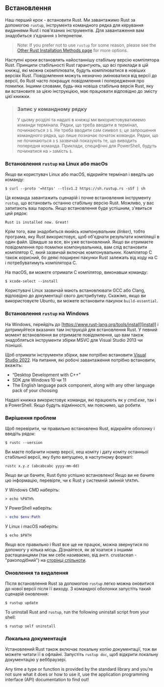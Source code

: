 ## Встановлення

Наш перший крок - встановити Rust. Ми завантажимо Rust за допомогою `rustup`, інструмента командного рядка для керування виданнями Rust і пов'язаних інструментів. Для завантаження вам знадобиться з'єднання з Інтернетом.

> Note: If you prefer not to use `rustup` for some reason, please see the [Other Rust Installation Methods page][otherinstall] for more options.

Наступні кроки встановлять найостаннішу стабільну версію компілятора Rust. Принципи стабільності Rust гарантують, що всі приклади в цій книжці, які можна скомпілювати, будуть компілюватися в новіших версіях Rust. Повідомлення можуть незначно змінюватися від версії до версії, бо Rust часто покращує повідомлення і попередження про помилки. Іншими словами, будь-яка новіша стабільна версія Rust, яку ви встановите за цією інструкцією, має працювати відповідно до змісту цієї книжки.

> ### Запис у командному рядку
> 
> У цьому розділі та надалі в книжці ми використовуватимемо команди термінала. Рядки, що треба вводити в термінал, починаються з `$`. Не треба вводити сам  символ `$`; це запрошення командного рядка, що лише позначає початок команди. Рядки, що не починаються з `$` зазвичай показують те, що виводить попередня команда. Приклади, специфічні для PowerShell, будуть починатися на `>` замість `$`.

### Встановлення `rustup` на Linux або macOs

Якщо ви користувач Linux або macOS, відкрийте термінал і введіть цю команду:

```console
$ curl --proto '=https' --tlsv1.2 https://sh.rustup.rs -sSf | sh
```

Ця команда завантажить сценарій і почне встановлення інструменту `rustup`, що встановить останню стабільну версію Rust. Можливо, у вас запитають ваш пароль. Якщо встановлення буде успішним, з'явиться цей рядок:

```text
Rust is installed now. Great!
```

Крім того, вам знадобиться якийсь *компонувальник (linker)*, тобто програма, яку Rust використовує, щоб об'єднати результати компіляції в один файл. Швидше за все, він уже встановлений. Якщо ви отримаєте повідомлення про помилки компонувальника, вам слід встановити компілятор C, який зазвичай включає компонувальник. Компілятор C також корисний, бо деякі поширені пакунки Rust залежать від коду на C і потребуватимуть компілятора C.

На macOS, ви можете отримати C компілятор, виконавши команду:

```console
$ xcode-select --install
```

Користувачі Linux зазвичай мають встановлювати GCC або Clang, відповідно до документації свого дистрибутиву. Скажімо, якщо ви використовуєте Ubuntu, ви можете встановити пакунок `build-essential`.

### Встановлення `rustup` на Windows

На Windows, перейдіть до [https://www.rust-lang.org/tools/install][install] і дотримуйтеся вказаних там інструкцій для встановлення Rust. У певний момент встановлення ви отримаєте повідомлення, що вам також знадобляться інструменти збірки MSVC для Visual Studio 2013 чи пізнішої.

Щоб отримати інструменти збірки, вам потрібно встановити [Visual Studio 2022][visualstudio]. На питання, які робочі завантаження потрібно встановити, вкажіть:

* “Desktop Development with C++”
* SDK для Windows 10 чи 11
* The English language pack component, along with any other language pack of your choosing

Надалі книжка використовує команди, які працюють як у *cmd.exe*, так і в PowerShell. Якщо будуть відмінності, ми пояснимо, що робити.

### Вирішення проблем

Щоб перевірити, чи правильно встановлено Rust, відкрийте оболонку і введіть рядок:

```console
$ rustc --version
```

Ви маєте побачити номер версії, хеш коміту і дату коміту останньої стабільної версії, яку було випущено, в наступному форматі:

```text
rustc x.y.z (abcabcabc yyyy-mm-dd)
```

Якщо ви це бачите, Rust було успішно встановлено! Якщо ви не бачите цю інформацію, перевірте, чи є Rust у системній змінній `%PATH%`.

У Windows CMD наберіть:

```console
> echo %PATH%
```

У PowerShell наберіть:

```powershell
> echo $env:Path
```

У Linux і macOS наберіть:

```console
$ echo $PATH
```

Якщо все правильно і Rust все ще не працює, можна звернутися по допомогу у кілька місць. Дізнайтеся, як зв'язатися з іншими растацеанцями (так ми себе називаємо, від англ. crustacean - "ракоподібний") на [сторінці спільноти][community].

### Оновлення та видалення

Після встановлення Rust за допомогою `rustup` легко можна оновитися до нової версії після її виходу. З командної оболонки запустіть такий сценарій оновлення:

```console
$ rustup update
```

To uninstall Rust and `rustup`, run the following uninstall script from your shell:

```console
$ rustup self uninstall
```

### Локальна документація

Установлений Rust також включає локальну копію документації, тож ви можете читати її в офлайні. Запустіть `rustup doc`, щоб відкрити локальну документацію у веббраузері.

Any time a type or function is provided by the standard library and you’re not sure what it does or how to use it, use the application programming interface (API) documentation to find out!

[otherinstall]: https://forge.rust-lang.org/infra/other-installation-methods.html
[install]: https://www.rust-lang.org/tools/install
[visualstudio]: https://visualstudio.microsoft.com/downloads/
[community]: https://www.rust-lang.org/community
